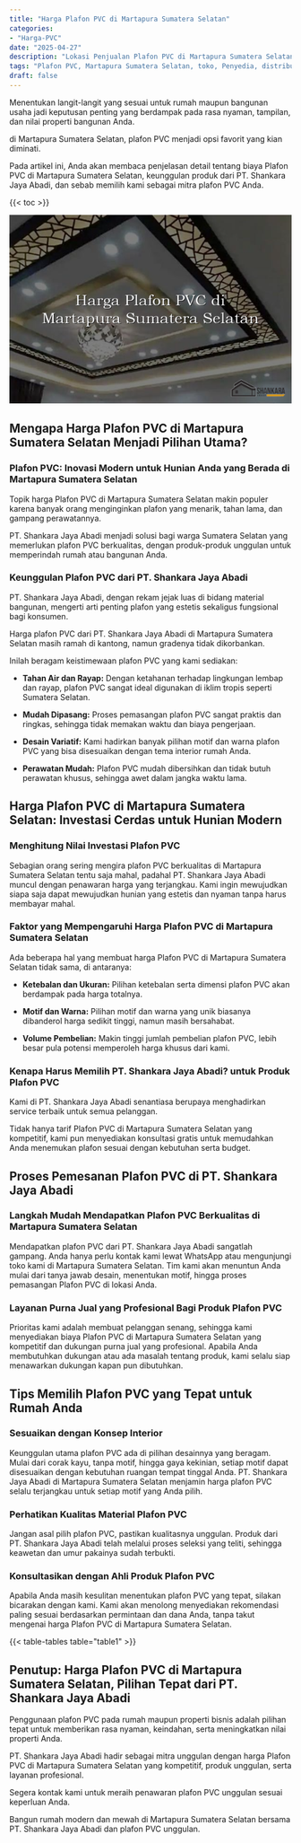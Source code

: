 ```yaml
---
title: "Harga Plafon PVC di Martapura Sumatera Selatan"
categories: 
- "Harga-PVC"
date: "2025-04-27"
description: "Lokasi Penjualan Plafon PVC di Martapura Sumatera Selatan untuk tempat tinggal, perkantoran, dan ritel. Material unggulan, variasi motif, variasi warna elegan, dengan jasa instalasi ditangani oleh tim ahli dan jaminan resmi!|Layanan distribusi Plafon PVC di Martapura Sumatera Selatan bagi kebutuhan rumah, kantor, atau ritel, beserta panel terbaik dan pemasangan oleh tim ahli serta garansi resmi.|Alternatif Plafon PVC di Martapura Sumatera Selatan yang terbukti untuk hunian, perkantoran, dan toko, bersama produk unggulan dan instalasi oleh teknisi berpengalaman serta kepastian resmi.|Penjualan Plafon PVC di Martapura Sumatera Selatan untuk tempat tinggal, office, serta ritel, dengan material berkualitas dan pemasangan oleh tim ahli, dilengkapi dengan garansi resmi.}"
tags: "Plafon PVC, Martapura Sumatera Selatan, toko, Penyedia, distributor"
draft: false
---
```


Menentukan langit-langit yang sesuai untuk rumah maupun bangunan usaha jadi keputusan penting yang berdampak pada rasa nyaman, tampilan, dan nilai properti bangunan Anda.

di Martapura Sumatera Selatan, plafon PVC menjadi opsi favorit yang kian diminati.

Pada artikel ini, Anda akan membaca penjelasan detail tentang biaya Plafon PVC di Martapura Sumatera Selatan, keunggulan produk dari PT. Shankara Jaya Abadi, dan sebab memilih kami sebagai mitra plafon PVC Anda.

{{< toc >}}

![Harga Plafon PVC di Martapura Sumatera Selatan](/images/Harga-PVC/Harga-Plafon-PVC-di-Martapura-Sumatera-Selatan.png)


## Mengapa Harga Plafon PVC di Martapura Sumatera Selatan Menjadi Pilihan Utama?

### Plafon PVC: Inovasi Modern untuk Hunian Anda yang Berada di Martapura Sumatera Selatan

Topik harga Plafon PVC di Martapura Sumatera Selatan makin populer karena banyak orang menginginkan plafon yang menarik, tahan lama, dan gampang perawatannya.

PT. Shankara Jaya Abadi menjadi solusi bagi warga Sumatera Selatan yang memerlukan plafon PVC berkualitas, dengan produk-produk unggulan untuk memperindah rumah atau bangunan Anda.

### Keunggulan Plafon PVC dari PT. Shankara Jaya Abadi

PT. Shankara Jaya Abadi, dengan rekam jejak luas di bidang material bangunan, mengerti arti penting plafon yang estetis sekaligus fungsional bagi konsumen.

Harga plafon PVC dari PT. Shankara Jaya Abadi di Martapura Sumatera Selatan masih ramah di kantong, namun gradenya tidak dikorbankan.

Inilah beragam keistimewaan plafon PVC yang kami sediakan:

- **Tahan Air dan Rayap:** Dengan ketahanan terhadap lingkungan lembap dan rayap, plafon PVC sangat ideal digunakan di iklim tropis seperti Sumatera Selatan.

- **Mudah Dipasang:** Proses pemasangan plafon PVC sangat praktis dan ringkas, sehingga tidak memakan waktu dan biaya pengerjaan.

- **Desain Variatif:** Kami hadirkan banyak pilihan motif dan warna plafon PVC yang bisa disesuaikan dengan tema interior rumah Anda.

- **Perawatan Mudah:** Plafon PVC mudah dibersihkan dan tidak butuh perawatan khusus, sehingga awet dalam jangka waktu lama.

## Harga Plafon PVC di Martapura Sumatera Selatan: Investasi Cerdas untuk Hunian Modern

### Menghitung Nilai Investasi Plafon PVC

Sebagian orang sering mengira plafon PVC berkualitas di Martapura Sumatera Selatan tentu saja mahal, padahal PT. Shankara Jaya Abadi muncul dengan penawaran harga yang terjangkau. Kami ingin mewujudkan siapa saja dapat mewujudkan hunian yang estetis dan nyaman tanpa harus membayar mahal.

### Faktor yang Mempengaruhi Harga Plafon PVC di Martapura Sumatera Selatan

Ada beberapa hal yang membuat harga Plafon PVC di Martapura Sumatera Selatan tidak sama, di antaranya:

- **Ketebalan dan Ukuran:** Pilihan ketebalan serta dimensi plafon PVC akan berdampak pada harga totalnya.

- **Motif dan Warna:** Pilihan motif dan warna yang unik biasanya dibanderol harga sedikit tinggi, namun masih bersahabat.

- **Volume Pembelian:** Makin tinggi jumlah pembelian plafon PVC, lebih besar pula potensi memperoleh harga khusus dari kami.

### Kenapa Harus Memilih PT. Shankara Jaya Abadi? untuk Produk Plafon PVC

Kami di PT. Shankara Jaya Abadi senantiasa berupaya menghadirkan service terbaik untuk semua pelanggan.

Tidak hanya tarif Plafon PVC di Martapura Sumatera Selatan yang kompetitif, kami pun menyediakan konsultasi gratis untuk memudahkan Anda menemukan plafon sesuai dengan kebutuhan serta budget.

## Proses Pemesanan Plafon PVC di PT. Shankara Jaya Abadi

### Langkah Mudah Mendapatkan Plafon PVC Berkualitas di Martapura Sumatera Selatan

Mendapatkan plafon PVC dari PT. Shankara Jaya Abadi sangatlah gampang. Anda hanya perlu kontak kami lewat WhatsApp atau mengunjungi toko kami di Martapura Sumatera Selatan. Tim kami akan menuntun Anda mulai dari tanya jawab desain, menentukan motif, hingga proses pemasangan Plafon PVC di lokasi Anda.

### Layanan Purna Jual yang Profesional Bagi Produk Plafon PVC

Prioritas kami adalah membuat pelanggan senang, sehingga kami menyediakan biaya Plafon PVC di Martapura Sumatera Selatan yang kompetitif dan dukungan purna jual yang profesional. Apabila Anda membutuhkan dukungan atau ada masalah tentang produk, kami selalu siap menawarkan dukungan kapan pun dibutuhkan.

## Tips Memilih Plafon PVC yang Tepat untuk Rumah Anda

### Sesuaikan dengan Konsep Interior

Keunggulan utama plafon PVC ada di pilihan desainnya yang beragam. Mulai dari corak kayu, tanpa motif, hingga gaya kekinian, setiap motif dapat disesuaikan dengan kebutuhan ruangan tempat tinggal Anda. PT. Shankara Jaya Abadi di Martapura Sumatera Selatan menjamin harga plafon PVC selalu terjangkau untuk setiap motif yang Anda pilih.

### Perhatikan Kualitas Material Plafon PVC

Jangan asal pilih plafon PVC, pastikan kualitasnya unggulan. Produk dari PT. Shankara Jaya Abadi telah melalui proses seleksi yang teliti, sehingga keawetan dan umur pakainya sudah terbukti.

### Konsultasikan dengan Ahli Produk Plafon PVC

Apabila Anda masih kesulitan menentukan plafon PVC yang tepat, silakan bicarakan dengan kami. Kami akan menolong menyediakan rekomendasi paling sesuai berdasarkan permintaan dan dana Anda, tanpa takut mengenai harga Plafon PVC di Martapura Sumatera Selatan.

{{< table-tables table="table1" >}}

## Penutup: Harga Plafon PVC di Martapura Sumatera Selatan, Pilihan Tepat dari PT. Shankara Jaya Abadi

Penggunaan plafon PVC pada rumah maupun properti bisnis adalah pilihan tepat untuk memberikan rasa nyaman, keindahan, serta meningkatkan nilai properti Anda.

PT. Shankara Jaya Abadi hadir sebagai mitra unggulan dengan harga Plafon PVC di Martapura Sumatera Selatan yang kompetitif, produk unggulan, serta layanan profesional.

Segera kontak kami untuk meraih penawaran plafon PVC unggulan sesuai keperluan Anda.

Bangun rumah modern dan mewah di Martapura Sumatera Selatan bersama PT. Shankara Jaya Abadi dan plafon PVC unggulan.